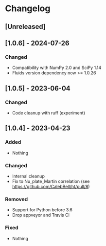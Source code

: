 # Changelog

## [Unreleased]

## [1.0.6] - 2024-07-26

### Changed
- Compatibility with NumPy 2.0 and SciPy 1.14
- Fluids version dependency now >= 1.0.26


## [1.0.5] - 2023-06-04

### Changed
- Code cleanup with ruff (experiment)

## [1.0.4] - 2023-04-23
### Added
- Nothing

### Changed
- Internal cleanup
- Fix to Nu_plate_Martin correlation (see https://github.com/CalebBell/ht/pull/8)

### Removed
- Support for Python before 3.6
- Drop appveyor and Travis CI

### Fixed
- Nothing
